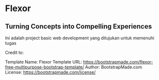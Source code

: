 # Flexor

## Turning Concepts into Compelling Experiences

Ini adalah project basic web development yang ditujukan untuk memenuhi tugas

Credit to:

Template Name: Flexor
Template URL: https://bootstrapmade.com/flexor-free-multipurpose-bootstrap-template/
Author: BootstrapMade.com
License: https://bootstrapmade.com/license/
